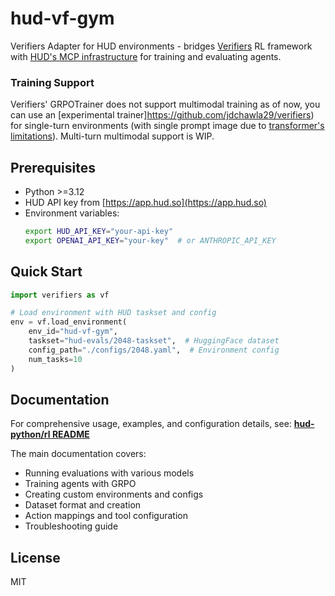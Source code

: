 # hud-vf-gym

Verifiers Adapter for HUD environments - bridges [Verifiers](https://github.com/willccbb/verifiers) RL framework with [HUD's MCP infrastructure](https://github.com/hud-evals/hud-pytho) for training and evaluating agents.

### Training Support
Verifiers' GRPOTrainer does not support multimodal training as of now, you can use an [experimental trainer]https://github.com/jdchawla29/verifiers) for single-turn environments (with single prompt image due to [transformer's limitations](https://github.com/huggingface/transformers/pull/36682)). Multi-turn multimodal support is WIP.

## Prerequisites

- Python >=3.12
- HUD API key from [https://app.hud.so](https://app.hud.so)
- Environment variables:
  ```bash
  export HUD_API_KEY="your-api-key"
  export OPENAI_API_KEY="your-key"  # or ANTHROPIC_API_KEY
  ```

## Quick Start

```python
import verifiers as vf

# Load environment with HUD taskset and config
env = vf.load_environment(
    env_id="hud-vf-gym",
    taskset="hud-evals/2048-taskset",  # HuggingFace dataset
    config_path="./configs/2048.yaml",  # Environment config
    num_tasks=10
)
```

## Documentation

For comprehensive usage, examples, and configuration details, see:
**[hud-python/rl README](https://github.com/hud-evals/hud-python/tree/main/rl)**

The main documentation covers:
- Running evaluations with various models
- Training agents with GRPO
- Creating custom environments and configs
- Dataset format and creation
- Action mappings and tool configuration
- Troubleshooting guide

## License

MIT

